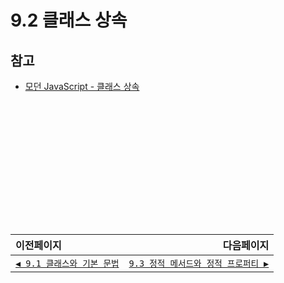 # 9.2 클래스 상속   
## 참고   
- [모던 JavaScript - 클래스 상속](https://ko.javascript.info/class-inheritance)

　   
　   
　   
　   
　   
　   
---   
|이전페이지|다음페이지|
|:---|---:|
|[`◀ 9.1 클래스와 기본 문법`](./9.1_class.md)|[`9.3 정적 메서드와 정적 프로퍼티 ▶`](./9.3_static-properties-methods.md)|
